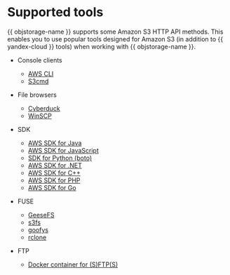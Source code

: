# Supported tools

{{ objstorage-name }} supports some Amazon S3 HTTP API methods. This enables you to use popular tools designed for Amazon S3 (in addition to {{ yandex-cloud }} tools) when working with {{ objstorage-name }}.

* Console clients

   * [AWS CLI](aws-cli.md)
   * [S3cmd](s3cmd.md)

* File browsers

   * [Cyberduck](cyberduck.md)
   * [WinSCP](winscp.md)

* SDK

   * [AWS SDK for Java](aws-sdk-java.md)
   * [AWS SDK for JavaScript](aws-sdk-js.md)
   * [SDK for Python (boto)](boto.md)
   * [AWS SDK for .NET](aws-sdk-net.md)
   * [AWS SDK for C++](aws-sdk-cpp.md)
   * [AWS SDK for PHP](aws-sdk-php.md)
   * [AWS SDK for Go](aws-sdk-go.md)

* FUSE

   * [GeeseFS](geesefs.md)
   * [s3fs](s3fs.md)
   * [goofys](goofys.md)
   * [rclone](rclone.md)

* FTP

   * [Docker container for (S)FTP(S)](sftps.md)
